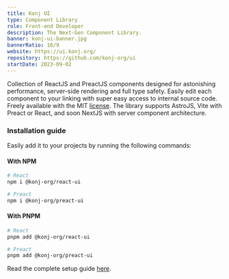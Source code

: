 ```yaml
---
title: Konj UI
type: Component Library
role: Front-end Developer
description: The Next-Gen Component Library.
banner: konj-ui-banner.jpg
bannerRatio: 16/9
website: https://ui.konj.org/
repository: https://github.com/konj-org/ui
startDate: 2023-09-02
---
```


Collection of ReactJS and PreactJS components designed for astonishing performance, server-side rendering and full type safety. Easily edit each component to your linking with super easy access to internal source code. Freely available with the MIT [license](https://github.com/konj-org/ui#license). The library supports AstroJS, Vite with Preact or React, and soon NextJS with server component architecture.

### Installation guide

Easily add it to your projects by running the following commands:

#### With NPM

```bash
# React
npm i @konj-org/react-ui

# Preact
npm i @konj-org/preact-ui
```

#### With PNPM

```bash
# React
pnpm add @konj-org/react-ui

# Preact
pnpm add @konj-org/preact-ui
```

Read the complete setup guide [here](https://ui.konj.org/setup/).

